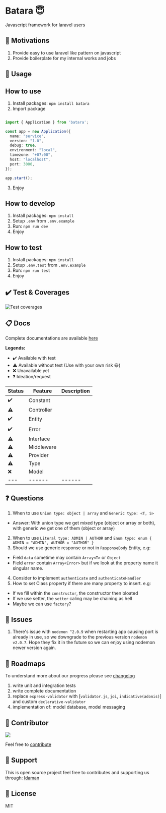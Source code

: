 # Batara 😇
Javascript framework for laravel users

🤩 Motivations
---
1. Provide easy to use laravel like pattern on javascript
2. Provide boilerplate for my internal works and jobs

🖖 Usage
---
## How to use
1. Install packages: `npm install batara`
2. Import package
```ts

import { Application } from 'batara';

const app = new Application({
  name: "service",
  version: "1.0",
  debug: true,
  environment: "local",
  timezone: "+07:00",
  host: "localhost",
  port: 3000,
});

app.start();

```
3. Enjoy

## How to develop
1. Install packages: `npm install`
2. Setup `.env` from `.env.example`
3. Run: `npm run dev`
4. Enjoy

## How to test
1. Install packages: `npm install`
2. Setup `.env.test` from `.env.example`
3. Run: `npm run test`
4. Enjoy

✔️ Test & Coverages
---
![Test coverages](https://github.com/idaman-id/batara/blob/master/asset/image/coverage.png?raw=true)

📋 Docs
---
Complete documentations are available [here](https://github.com/idaman-id/batara/tree/master/docs)

**Legends:**
- ✔️ Available with test
- ⚠️ Available without test (Use with your own risk 😆)
- ❌ Unavailable yet
- ❓ Ideation/request

| Status | Feature   | Description |
| --- | ------       | ------      |
| ✔️ | Constant      |  |
| ⚠️ | Controller    |  |
| ✔️ | Entity        |  |
| ✔️ | Error         |  |
| ⚠️ | Interface     |  |
| ⚠️ | Middleware    |  |
| ⚠️ | Provider      |  |
| ⚠️ | Type          |  |
| ❌ | Model         |  |
| --- | ------       | ------ |

❓ Questions
---
1. When to use `Union type: object | array` and `Generic type: <T, S>`
- Answer: With union type we get mixed type (object or array or both), with generic we get one of them (object or array)
2. When to use `Literal type: ADMIN | AUTHOR` and `Enum type: enum { ADMIN = "ADMIN", AUTHOR = "AUTHOR" }`
3. Should we use generic response or not in `ResponseBody` Entity, e.g:
- Field `data` sometime may contain `Array<T>` or `Object`
- Field `error` contain `Array<Error>` but if we look at the property name it singular name.
4. Consider to implement `authenticate` and `authenticateHandler`
5. How to set Class property if there are many property to insert. e.g:
- If we fill within the `constructor`, the constructor then bloated
- If we use setter, the `setter` caling may be chaining as hell
- Maybe we can use `factory`?

👀 Issues
---
1. There's issue with `nodemon ^2.0.9` when restarting app causing port is already in use, so we downgrade to the previous version `nodemon v2.0.7`. Hope they fix it in the future so we can enjoy using nodemon newer version again. 

🚀 Roadmaps
---
To understand more about our progress please see [changelog](https://github.com/idaman-id/batara/blob/master/CHANGELOG.MD)

1. write unit and integration tests
2. write complete documentation
3. replace `express-validator` with [`validator.js`, `joi`, `indicative(adonis)`] and custom `declarative-validator`
4. implementation of: model database, model messaging

🤩 Contributor
---
[![](https://github.com/kokoraka.png?size=50)](https://github.com/kokoraka)

Feel free to [contribute](https://github.com/idaman-id/batara/pulls)

💖 Support
---
This is open source project feel free to contributes and supporting us through: [Idaman](https://idaman.id)


📜 License
---
MIT
